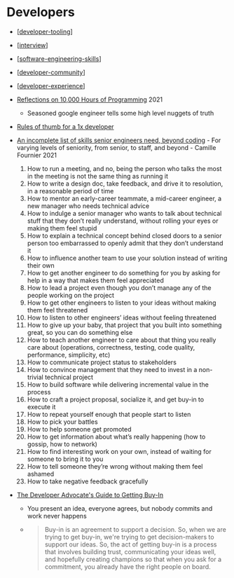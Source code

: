 Developers
==========

* [[developer-tooling]]
* [[interview]]
* [[software-engineering-skills]]
* [[developer-community]]
* [[developer-experience]]

* [Reflections on 10,000 Hours of Programming](https://matt-rickard.com/reflections-on-10-000-hours-of-programming/) 2021
    * Seasoned google engineer tells some high level nuggets of truth
* [Rules of thumb for a 1x developer](https://muldoon.cloud/programming/2020/04/17/programming-rules-thumb.html)


* [An incomplete list of skills senior engineers need, beyond coding](https://skamille.medium.com/an-incomplete-list-of-skills-senior-engineers-need-beyond-coding-8ed4a521b29f) - For varying levels of seniority, from senior, to staff, and beyond - Camille Fournier 2021
    1. How to run a meeting, and no, being the person who talks the most in the meeting is not the same thing as running it
    2. How to write a design doc, take feedback, and drive it to resolution, in a reasonable period of time
    3. How to mentor an early-career teammate, a mid-career engineer, a new manager who needs technical advice
    4. How to indulge a senior manager who wants to talk about technical stuff that they don’t really understand, without rolling your eyes or making them feel stupid
    5. How to explain a technical concept behind closed doors to a senior person too embarrassed to openly admit that they don’t understand it
    6. How to influence another team to use your solution instead of writing their own
    7. How to get another engineer to do something for you by asking for help in a way that makes them feel appreciated
    8. How to lead a project even though you don’t manage any of the people working on the project
    9. How to get other engineers to listen to your ideas without making them feel threatened
    10. How to listen to other engineers’ ideas without feeling threatened
    11. How to give up your baby, that project that you built into something great, so you can do something else
    12. How to teach another engineer to care about that thing you really care about (operations, correctness, testing, code quality, performance, simplicity, etc)
    13. How to communicate project status to stakeholders
    14. How to convince management that they need to invest in a non-trivial technical project
    15. How to build software while delivering incremental value in the process
    16. How to craft a project proposal, socialize it, and get buy-in to execute it
    17. How to repeat yourself enough that people start to listen
    18. How to pick your battles
    19. How to help someone get promoted
    20. How to get information about what’s really happening (how to gossip, how to network)
    21. How to find interesting work on your own, instead of waiting for someone to bring it to you
    22. How to tell someone they’re wrong without making them feel ashamed
    23. How to take negative feedback gracefully

* [The Developer Advocate's Guide to Getting Buy-In](https://dev.to/theworstdev/the-developer-advocates-guide-to-getting-buy-in-1ba4)
    * You present an idea, everyone agrees, but nobody commits and work never happens
    * > Buy-in is an agreement to support a decision. So, when we are trying to get buy-in, we're trying to get decision-makers to support our ideas. So, the act of getting buy-in is a process that involves building trust, communicating your ideas well, and hopefully creating champions so that when you ask for a commitment, you already have the right people on board.

[//begin]: # "Autogenerated link references for markdown compatibility"
[developer-tooling]: developer-tooling.md "developer-tooling"
[interview]: interview.md "Interview Questions"
[software-engineering-skills]: software-engineering-skills.md "Software Engineer Skills"
[developer-community]: developer-community.md "Developer Community"
[developer-experience]: developer-experience.md "Developer Experience"
[//end]: # "Autogenerated link references"